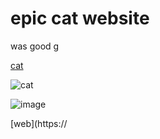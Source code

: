 # epic cat website

was good g

[cat](https://i.natgeofe.com/n/548467d8-c5f1-4551-9f58-6817a8d2c45e/NationalGeographic_2572187_3x4.jpg)

![cat](https://i.natgeofe.com/n/548467d8-c5f1-4551-9f58-6817a8d2c45e/NationalGeographic_2572187_3x4.jpg)

![image](https://github.com/jonathan834/jonathan834.github.io/assets/173641000/ab21b26f-fe71-4298-a388-5b6118451ca5)

[web](https://

